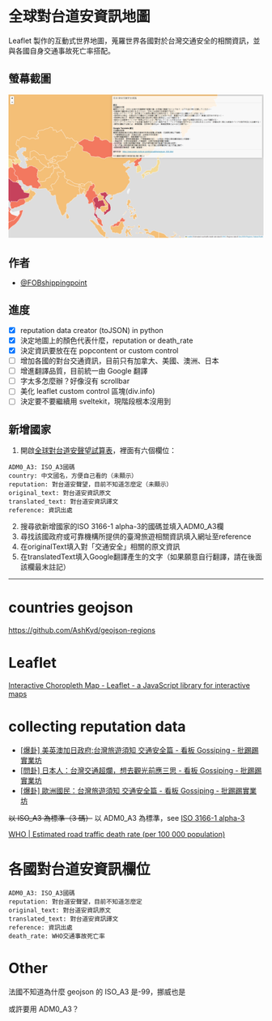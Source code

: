 # 全球對台道安資訊地圖

Leaflet 製作的互動式世界地圖，蒐羅世界各國對於台灣交通安全的相關資訊，並與各國自身交通事故死亡率搭配。

## 螢幕截圖

![map screenshot](/data/screenshots/01.png)

## 作者

- [@FOBshippingpoint](https://www.github.com/FOBshippingpoint)

## 進度

- [x] reputation data creator (toJSON) in python
- [x] 決定地圖上的顏色代表什麼，reputation or death_rate
- [x] 決定資訊要放在在 popcontent or custom control
- [ ] 增加各國的對台交通資訊，目前只有加拿大、美國、澳洲、日本
- [ ] 增進翻譯品質，目前統一由 Google 翻譯
- [ ] 字太多怎麼辦？好像沒有 scrollbar
- [ ] 美化 leaflet custom control 區塊(div.info)
- [ ] 決定要不要繼續用 sveltekit，現階段根本沒用到

## 新增國家

1. 開啟[全球對台道安聲望試算表](https://docs.google.com/spreadsheets/d/10wiipUnJaQVOlCr5W_gl_t3MUNgUh6FKS79rZg6ROE0/edit#gid=0)，裡面有六個欄位：
```text
ADM0_A3: ISO_A3國碼
country: 中文國名，方便自己看的（未顯示）
reputation: 對台道安聲望，目前不知道怎麼定（未顯示）
original_text: 對台道安資訊原文
translated_text: 對台道安資訊譯文
reference: 資訊出處
```
2. 搜尋欲新增國家的ISO 3166-1 alpha-3的國碼並填入ADM0_A3欄
3. 尋找該國政府或可靠機構所提供的臺灣旅遊相關資訊填入網址至reference
4. 在originalText填入對「交通安全」相關的原文資訊
5. 在translatedText填入Google翻譯產生的文字（如果願意自行翻譯，請在後面該欄最末註記）

---

# countries geojson

https://github.com/AshKyd/geojson-regions

# Leaflet

[Interactive Choropleth Map - Leaflet - a JavaScript library for interactive maps](https://leafletjs.com/examples/choropleth/)

# collecting reputation data

- [[爆卦] 美英澳加日政府:台灣旅遊須知 交通安全篇 - 看板 Gossiping - 批踢踢實業坊](https://www.ptt.cc/bbs/Gossiping/M.1670471598.A.F23.html)
- [[問卦] 日本人：台灣交通超爛，想去觀光前應三思 - 看板 Gossiping - 批踢踢實業坊](https://www.ptt.cc/bbs/Gossiping/M.1637150397.A.2AF.html)
- [[爆卦] 歐洲國民：台灣旅遊須知 交通安全篇 - 看板 Gossiping - 批踢踢實業坊](https://www.ptt.cc/bbs/Gossiping/M.1637150397.A.2AF.html)

~~以 ISO_A3 為標準（3 碼）~~
以 ADM0_A3 為標準，see [ISO 3166-1 alpha-3](https://en.wikipedia.org/wiki/ISO_3166-1_alpha-3)

[WHO | Estimated road traffic death rate (per 100 000 population)](<https://www.who.int/data/gho/data/indicators/indicator-details/GHO/estimated-road-traffic-death-rate-(per-100-000-population)>)

# 各國對台道安資訊欄位

```text
ADM0_A3: ISO_A3國碼
reputation: 對台道安聲望，目前不知道怎麼定
original_text: 對台道安資訊原文
translated_text: 對台道安資訊譯文
reference: 資訊出處
death_rate: WHO交通事故死亡率
```

# Other

法國不知道為什麼 geojson 的 ISO_A3 是-99，挪威也是

或許要用 ADM0_A3？
